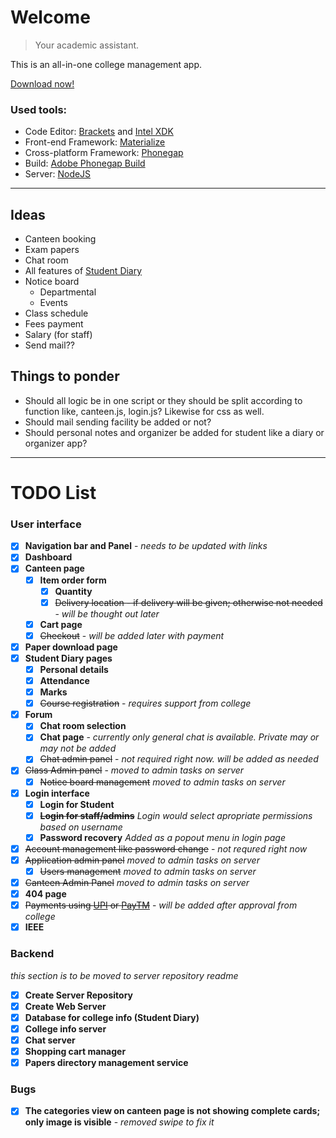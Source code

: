 # Welcome

> Your academic assistant.

This is an all-in-one college management app.

[Download now!](https://build.phonegap.com/apps/2640917)

### Used tools:

* Code Editor: [Brackets](http://brackets.io) and [Intel XDK](https://software.intel.com/en-us/intel-xdk)
* Front-end Framework: [Materialize](http://materializecss.com)
* Cross-platform Framework: [Phonegap](http://phonegap.com/)
* Build: [Adobe Phonegap Build](https://build.phonegap.com/)
* Server: [NodeJS](https://nodejs.org/)

***

## Ideas

* Canteen booking
* Exam papers
* Chat room
* All features of [Student Diary](https://play.google.com/store/apps/details?id=com.iitms.sdraisoni)
* Notice board
  * Departmental
  * Events
* Class schedule
* Fees payment
* Salary (for staff)
* Send mail??

## Things to ponder

* Should all logic be in one script or they should be split according to function like, canteen.js, login.js? Likewise for css as well.
* Should mail sending facility be added or not?
* Should personal notes and organizer be added for student like a diary or organizer app?

***

# TODO List

### User interface

* [x] **Navigation bar and Panel** - _needs to be updated with links_
* [x] **Dashboard**
* [x] **Canteen page**
  * [x] **Item order form**
    * [x] **Quantity**
	* [x] ~~Delivery location - if delivery will be given; otherwise not needed~~ - _will be thought out later_
  * [x] **Cart page**
  * [x] ~~Checkout~~ - _will be added later with payment_
* [x] **Paper download page**
* [x] **Student Diary pages**
  * [x] **Personal details**
  * [x] **Attendance**
  * [x] **Marks**
  * [x] ~~Course registration~~ - _requires support from college_
* [x] **Forum**
  * [x] **Chat room selection**
  * [x] **Chat page** - _currently only general chat is available. Private may or may not be added_
  * [x] ~~Chat admin panel~~ - _not required right now. will be added as needed_
* [x] ~~Class Admin panel~~ - _moved to admin tasks on server_
  * [x] ~~Notice board management~~ _moved to admin tasks on server_
* [x] **Login interface**
  * [x] **Login for Student**
  * [x] ~~**Login for staff/admins**~~ _Login would select apropriate permissions based on username_
  * [x] **Password recovery** _Added as a popout menu in login page_
* [x] ~~Account management like password change~~ - _not requred right now_
* [x] ~~Application admin panel~~ _moved to admin tasks on server_
  * [x] ~~Users management~~ _moved to admin tasks on server_
* [x] ~~Canteen Admin Panel~~ _moved to admin tasks on server_
* [x] **404 page**
* [x] ~~Payments using [UPI](https://en.wikipedia.org/wiki/Unified_Payments_Interface) or [PayTM](http://paytm.com)~~ - _will be added after approval from college_
* [x] **IEEE**

### Backend
_this section is to be moved to server repository readme_

* [x] **Create Server Repository**
* [x] **Create Web Server**
* [x] **Database for college info (Student Diary)**
* [x] **College info server**
* [x] **Chat server**
* [x] **Shopping cart manager**
* [x] **Papers directory management service**

### Bugs

* [x] **The categories view on canteen page is not showing complete cards; only image is visible** - _removed swipe to fix it_
